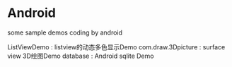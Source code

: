 # Android
some sample demos coding by android

ListViewDemo : listview的动态多色显示Demo
com.draw.3Dpicture : surface view 3D绘图Demo
database : Android sqlite Demo
